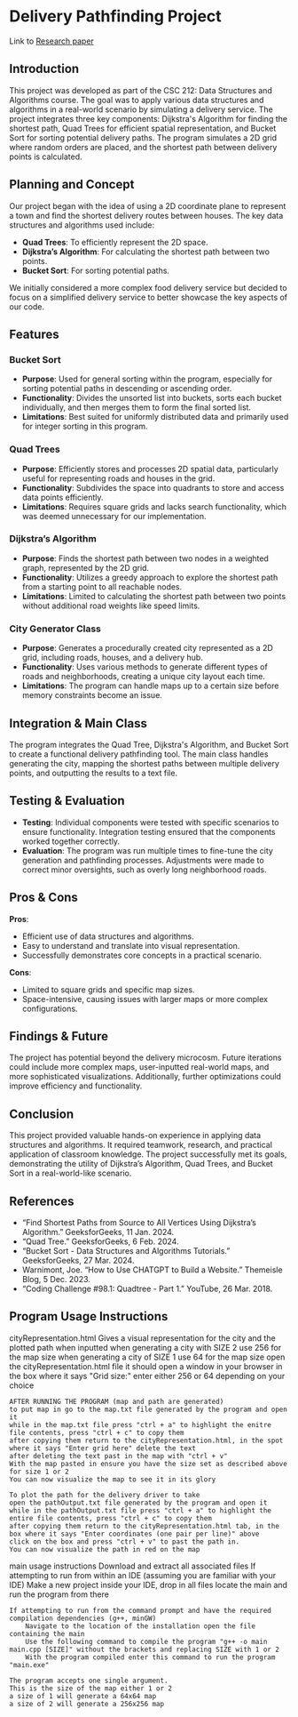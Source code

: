 # Delivery Pathfinding Project

Link to [Research paper](https://docs.google.com/document/d/1rywBJfyH-XEH8YfsDc_0LaLk_LyaK9Fyd81A-2P0dho/edit?usp=sharing)

## Introduction

This project was developed as part of the CSC 212: Data Structures and Algorithms course. The goal was to apply various data structures and algorithms in a real-world scenario by simulating a delivery service. The project integrates three key components: Dijkstra's Algorithm for finding the shortest path, Quad Trees for efficient spatial representation, and Bucket Sort for sorting potential delivery paths. The program simulates a 2D grid where random orders are placed, and the shortest path between delivery points is calculated.

## Planning and Concept

Our project began with the idea of using a 2D coordinate plane to represent a town and find the shortest delivery routes between houses. The key data structures and algorithms used include:
- **Quad Trees**: To efficiently represent the 2D space.
- **Dijkstra’s Algorithm**: For calculating the shortest path between two points.
- **Bucket Sort**: For sorting potential paths.

We initially considered a more complex food delivery service but decided to focus on a simplified delivery service to better showcase the key aspects of our code.

## Features

### Bucket Sort
- **Purpose**: Used for general sorting within the program, especially for sorting potential paths in descending or ascending order.
- **Functionality**: Divides the unsorted list into buckets, sorts each bucket individually, and then merges them to form the final sorted list.
- **Limitations**: Best suited for uniformly distributed data and primarily used for integer sorting in this program.

### Quad Trees
- **Purpose**: Efficiently stores and processes 2D spatial data, particularly useful for representing roads and houses in the grid.
- **Functionality**: Subdivides the space into quadrants to store and access data points efficiently.
- **Limitations**: Requires square grids and lacks search functionality, which was deemed unnecessary for our implementation.

### Dijkstra’s Algorithm
- **Purpose**: Finds the shortest path between two nodes in a weighted graph, represented by the 2D grid.
- **Functionality**: Utilizes a greedy approach to explore the shortest path from a starting point to all reachable nodes.
- **Limitations**: Limited to calculating the shortest path between two points without additional road weights like speed limits.

### City Generator Class
- **Purpose**: Generates a procedurally created city represented as a 2D grid, including roads, houses, and a delivery hub.
- **Functionality**: Uses various methods to generate different types of roads and neighborhoods, creating a unique city layout each time.
- **Limitations**: The program can handle maps up to a certain size before memory constraints become an issue.

## Integration & Main Class

The program integrates the Quad Tree, Dijkstra's Algorithm, and Bucket Sort to create a functional  delivery pathfinding tool. The main class handles generating the city, mapping the shortest paths between multiple delivery points, and outputting the results to a text file.

## Testing & Evaluation

- **Testing**: Individual components were tested with specific scenarios to ensure functionality. Integration testing ensured that the components worked together correctly.
- **Evaluation**: The program was run multiple times to fine-tune the city generation and pathfinding processes. Adjustments were made to correct minor oversights, such as overly long neighborhood roads.

## Pros & Cons

**Pros**:
- Efficient use of data structures and algorithms.
- Easy to understand and translate into visual representation.
- Successfully demonstrates core concepts in a practical scenario.

**Cons**:
- Limited to square grids and specific map sizes.
- Space-intensive, causing issues with larger maps or more complex configurations.

## Findings & Future

The project has potential beyond the  delivery microcosm. Future iterations could include more complex maps, user-inputted real-world maps, and more sophisticated visualizations. Additionally, further optimizations could improve efficiency and functionality.

## Conclusion

This project provided valuable hands-on experience in applying data structures and algorithms. It required teamwork, research, and practical application of classroom knowledge. The project successfully met its goals, demonstrating the utility of Dijkstra’s Algorithm, Quad Trees, and Bucket Sort in a real-world-like scenario.

## References

- “Find Shortest Paths from Source to All Vertices Using Dijkstra’s Algorithm.” GeeksforGeeks, 11 Jan. 2024.
- “Quad Tree.” GeeksforGeeks, 6 Feb. 2024.
- “Bucket Sort - Data Structures and Algorithms Tutorials.” GeeksforGeeks, 27 Mar. 2024.
- Warnimont, Joe. “How to Use CHATGPT to Build a Website.” Themeisle Blog, 5 Dec. 2023.
- “Coding Challenge #98.1: Quadtree - Part 1.” YouTube, 26 Mar. 2018.


## Program Usage Instructions

cityRepresentation.html
	Gives a visual representation for the city and the plotted path when inputted
	when generating a city with SIZE 2 use 256 for the map size
	when generating a city of SIZE 1 use 64 for the map size
	open the cityRepresentation.html file it should open a window in your browser
	in the box where it says "Grid size:" enter either 256 or 64 depending on your choice
	
	AFTER RUNNING THE PROGRAM (map and path are generated)
	to put map in go to the map.txt file generated by the program and open it
	while in the map.txt file press "ctrl + a" to highlight the enitre file contents, press "ctrl + c" to copy them
	after copying them return to the cityRepresentation.html, in the spot where it says "Enter grid here" delete the text
	after deleting the text past in the map with "ctrl + v" 
	With the map pasted in ensure you have the size set as described above for size 1 or 2
	You can now visualize the map to see it in its glory
	
	To plot the path for the delivery driver to take
	open the pathOutput.txt file generated by the program and open it
	while in the pathOutput.txt file press "ctrl + a" to highlight the entire file contents, press "ctrl + c" to copy them
	after copying them return to the cityRepresentation.html tab, in the box where it says "Enter coordinates (one pair per line)" above
	click on the box and press "ctrl + v" to past the path in. 
	You can now visualize the path in red on the map

main usage instructions
	Download and extract all associated files
	If attempting to run from within an IDE (assuming you are familiar with your IDE)
		Make a new project inside your IDE, drop in all files
		locate the main and run the program from there

	If attempting to run from the command prompt and have the required compilation dependencies (g++, minGW)
		Navigate to the location of the installation open the file containing the main 
		Use the following command to compile the program "g++ -o main main.cpp [SIZE]" without the brackets and replacing SIZE with 1 or 2
		With the program compiled enter this command to run the program "main.exe"
		
	The program accepts one single argument. 
	This is the size of the map either 1 or 2
	a size of 1 will generate a 64x64 map
	a size of 2 will generate a 256x256 map
